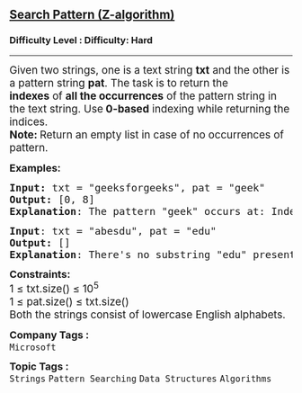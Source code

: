 <h2><a href="https://www.geeksforgeeks.org/problems/search-pattern-z-algorithm--141631/1?page=1&difficulty=Hard&status=unsolved&sortBy=submissions">Search Pattern (Z-algorithm)</a></h2><h3>Difficulty Level : Difficulty: Hard</h3><hr><div class="problems_problem_content__Xm_eO"><p><span style="font-size: 18.6667px;">Given two strings, one is a text string&nbsp;</span><strong style="font-size: 18.6667px;">txt</strong><span style="font-size: 18.6667px;">&nbsp;and the other is a pattern string&nbsp;</span><strong style="font-size: 18.6667px;">pat</strong><span style="font-size: 18.6667px;">. The task is to return the </span><strong style="font-size: 18.6667px;">indexes</strong><span style="font-size: 18.6667px;">&nbsp;of&nbsp;</span><strong style="font-size: 18.6667px;">all the occurrences</strong><span style="font-size: 18.6667px;">&nbsp;of the pattern string in the text string. Use</span><strong style="font-size: 18.6667px;"> 0-based</strong><span style="font-size: 18.6667px;">&nbsp;indexing while returning the indices.</span><br style="font-size: 18.6667px;"><strong style="font-size: 18.6667px;">Note:&nbsp;</strong><span style="font-size: 18.6667px;">Return an empty list in case of no occurrences of pattern.</span></p>
<p><span style="font-size: 18px;"><strong>Examples:</strong></span></p>
<pre><span style="font-size: 18px;"><strong>Input: </strong>txt = "geeksforgeeks", pat = "geek"
<strong>Output:</strong> [0, 8]
<strong>Explanation</strong>: The pattern "geek" occurs at: Index 0 (characters 0–3) and Index 8 (characters 8–11)</span>
</pre>
<pre><span style="font-size: 18px;"><strong>Input</strong>: txt = "abesdu", pat = "edu"
<strong>Output:</strong> []
<strong>Explanation</strong>: There's no substring "edu" present in txt.</span></pre>
<p><span style="font-size: 18px;"><strong>Constraints:</strong><br><span style="font-size: 18.6667px;">1 ≤ txt.size() ≤ 10<sup>5</sup></span><br style="font-size: 18.6667px;"><span style="font-size: 18.6667px;">1 ≤ pat.size() ≤ txt.size()</span><br style="font-size: 18.6667px;"><span style="font-size: 18.6667px;">Both the strings consist of lowercase English alphabets.</span></span></p></div><p><span style=font-size:18px><strong>Company Tags : </strong><br><code>Microsoft</code>&nbsp;<br><p><span style=font-size:18px><strong>Topic Tags : </strong><br><code>Strings</code>&nbsp;<code>Pattern Searching</code>&nbsp;<code>Data Structures</code>&nbsp;<code>Algorithms</code>&nbsp;